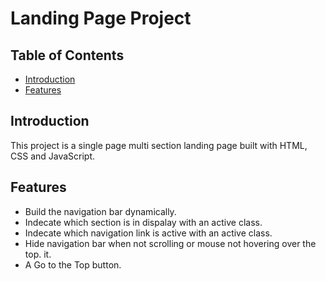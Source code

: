# Landing Page Project

## Table of Contents

* [Introduction](#introduction)
* [Features](#features)


## Introduction

This project is a single page multi section landing page built with HTML, CSS and JavaScript.

## Features

- Build the navigation bar dynamically.
- Indecate which section is in dispalay with an active class.
- Indecate which navigation link is active with an active class.
- Hide navigation bar when not scrolling or mouse not hovering over the top. it.
- A Go to the Top button.

